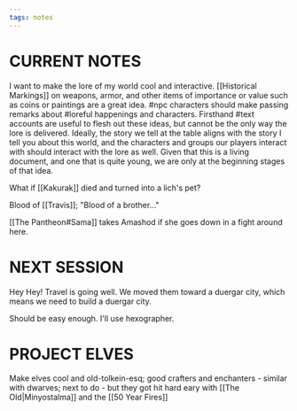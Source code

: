 ```yaml
---
tags: notes
---
```

# CURRENT NOTES

I want to make the lore of my world cool and interactive. [[Historical Markings]] on weapons, armor, and other items of importance or value such as coins or paintings are a great idea. #npc characters should make passing remarks about #loreful happenings and characters. Firsthand #text accounts are useful to flesh out these ideas, but cannot be the only way the lore is delivered. Ideally, the story we tell at the table aligns with the story I tell you about this world, and the characters and groups our players interact with should interact with the lore as well. Given that this is a living document, and one that is quite young, we are only at the beginning stages of that idea.

What if [[Kakurak]] died and turned into a lich's pet?

Blood of [[Travis]]; "Blood of a brother..."

[[The Pantheon#Sama]] takes Amashod if she goes down in a fight around here.

# NEXT SESSION

Hey Hey! Travel is going well. We moved them toward a duergar city, which means we need to build a duergar city.

Should be easy enough. I'll use hexographer.

# PROJECT ELVES

Make elves cool and old-tolkein-esq; good crafters and enchanters - similar with dwarves; next to do - but they got hit hard eary with [[The Old|Minyostalma]] and the [[50 Year Fires]]